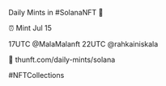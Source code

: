 Daily Mints in #SolanaNFT 🚀

⏰ Mint Jul 15

17UTC @MalaMalanft
22UTC @rahkainiskala

🔗 thunft.com/daily-mints/solana

#NFTCollections